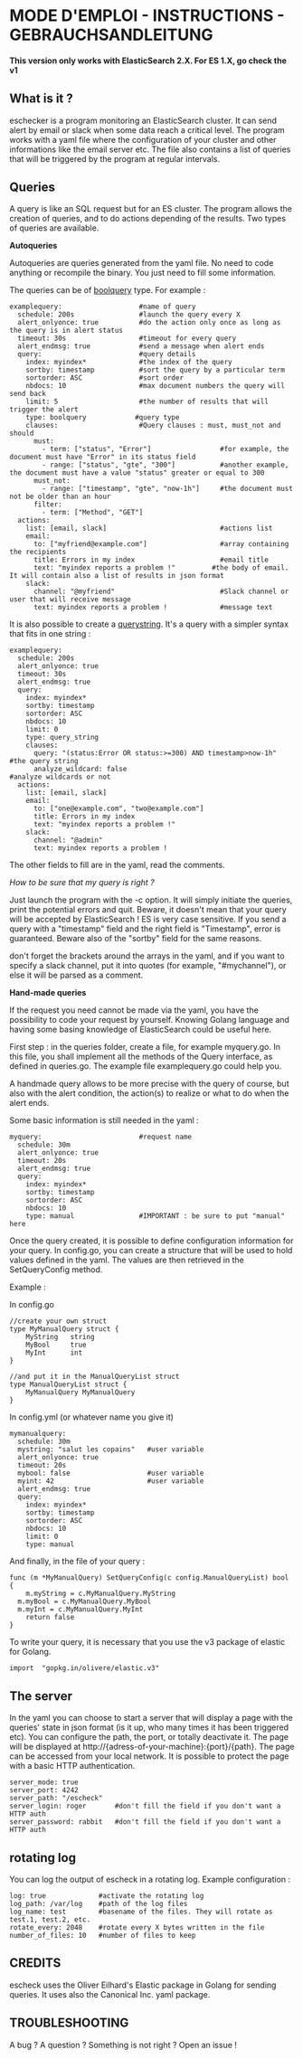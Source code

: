 MODE D'EMPLOI - INSTRUCTIONS - GEBRAUCHSANDLEITUNG
==================================================

#### This version only works with ElasticSearch 2.X. For ES 1.X, go check the v1

## What is it ?

eschecker is a program monitoring an ElasticSearch cluster. It can send alert
by email or slack when some data reach a critical level. The program works with
a yaml file where the configuration of your cluster and other informations
like the email server etc. The file also contains a list of queries that will
be triggered by the program at regular intervals.

## Queries

A query is like an SQL request but for an ES cluster. The program allows the
creation of queries, and to do actions depending of the results. Two types of
queries are available.

**Autoqueries**

Autoqueries are queries generated from the yaml file. No need to code anything or
recompile the binary. You just need to fill some information.

The queries can be of [boolquery](https://www.elastic.co/guide/en/elasticsearch/reference/2.0/query-dsl-bool-query.html) type.
For example :

```
examplequery:                   #name of query
  schedule: 200s                #launch the query every X
  alert_onlyonce: true          #do the action only once as long as the query is in alert status
  timeout: 30s                  #timeout for every query
  alert_endmsg: true            #send a message when alert ends
  query:                        #query details
    index: myindex*             #the index of the query
    sortby: timestamp           #sort the query by a particular term
    sortorder: ASC              #sort order
    nbdocs: 10                  #max document numbers the query will send back
    limit: 5                    #the number of results that will trigger the alert
    type: boolquery            #query type
    clauses:                    #Query clauses : must, must_not and should
      must:
        - term: ["status", "Error"]                 #for example, the document must have "Error" in its status field
        - range: ["status", "gte", "300"]           #another example, the document must have a value "status" greater or equal to 300
      must_not:
        - range: ["timestamp", "gte", "now-1h"]     #the document must not be older than an hour
      filter:
        - term: ["Method", "GET"]
  actions:                                          
    list: [email, slack]                            #actions list
    email:
      to: ["myfriend@example.com"]                  #array containing the recipients
      title: Errors in my index                     #email title
      text: "myindex reports a problem !"         #the body of email. It will contain also a list of results in json format
    slack:
      channel: "@myfriend"                          #Slack channel or user that will receive message
      text: myindex reports a problem !             #message text
```


It is also possible to create a [querystring](https://www.elastic.co/guide/en/elasticsearch/reference/2.0/query-dsl-query-string-query.html#query-dsl-query-string-query).
It's a query with a simpler syntax that fits in one string :


```
examplequery:   
  schedule: 200s
  alert_onlyonce: true  
  timeout: 30s
  alert_endmsg: true
  query:     
    index: myindex*
    sortby: timestamp
    sortorder: ASC
    nbdocs: 10
    limit: 0
    type: query_string
    clauses:
      query: "(status:Error OR status:>=300) AND timestamp>now-1h"      #the query string
      analyze_wildcard: false                                           #analyze wildcards or not
  actions:                                          
    list: [email, slack]
    email:
      to: ["one@example.com", "two@example.com"]
      title: Errors in my index
      text: "myindex reports a problem !"
    slack:
      channel: "@admin"
      text: myindex reports a problem !
```

The other fields to fill are in the yaml, read the comments.


 *How to be sure that my query is right ?*

Just launch the program with the -c option. It will simply initiate the queries,
print the potential errors and quit. Beware, it doesn't mean that your query will be
accepted by ElasticSearch ! ES is very case sensitive. If you send a query with
a "timestamp" field and the right field is "Timestamp", error is guaranteed.
Beware also of the "sortby" field for the same reasons.

don't forget the brackets around the arrays in the yaml, and if you want to
specify a slack channel, put it into quotes (for example, "#mychannel"), or else
it will be parsed as a comment.

**Hand-made queries**

If the request you need cannot be made via the yaml, you have the possibility
to code your request by yourself. Knowing Golang language and having some
basing knowledge of ElasticSearch could be useful here.

First step : in the queries folder, create a file, for example myquery.go. In this
file, you shall implement all the methods of the Query interface, as defined
in queries.go. The example file examplequery.go could help you.

A handmade query allows to be more precise with the query of course, but also with
the alert condition, the action(s) to realize or what to do when the alert ends.

Some basic information is still needed in the yaml :

```
myquery:                        #request name
  schedule: 30m
  alert_onlyonce: true
  timeout: 20s
  alert_endmsg: true
  query:
    index: myindex*
    sortby: timestamp
    sortorder: ASC
    nbdocs: 10
    type: manual                #IMPORTANT : be sure to put "manual" here
```

Once the query created, it is possible to define configuration information for your
query. In config.go, you can create a structure that will be used to hold values
defined in the yaml. The values are then retrieved in the SetQueryConfig method.

Example :

In config.go

```
//create your own struct
type MyManualQuery struct {
	MyString   string
	MyBool     true
	MyInt      int
}

//and put it in the ManualQueryList struct
type ManualQueryList struct {
	MyManualQuery MyManualQuery
}
```

In config.yml (or whatever name you give it)

```
mymanualquery:
  schedule: 30m
  mystring: "salut les copains"   #user variable
  alert_onlyonce: true
  timeout: 20s
  mybool: false                   #user variable
  myint: 42                       #user variable
  alert_endmsg: true
  query:
    index: myindex*
    sortby: timestamp
    sortorder: ASC
    nbdocs: 10
    limit: 0
    type: manual
```

And finally, in the file of your query :

```
func (m *MyManualQuery) SetQueryConfig(c config.ManualQueryList) bool {
	m.myString = c.MyManualQuery.MyString
  m.myBool = c.MyManualQuery.MyBool
  m.myInt = c.MyManualQuery.MyInt
	return false
}
```

To write your query, it is necessary that you use the v3 package of elastic
for Golang.

```
import 	"gopkg.in/olivere/elastic.v3"
```

## The server

In the yaml you can choose to start a server that will display a page with the
queries' state in json format (is it up, who many times it has been triggered etc).
You can configure the path, the port, or totally deactivate it.
The page will be displayed at http://{adress-of-your-machine}:{port}/{path}.
The page can be accessed from your local network. It is possible to protect the
page with a basic HTTP authentication.

```
server_mode: true
server_port: 4242
server_path: "/escheck"
server_login: roger       #don't fill the field if you don't want a HTTP auth
server_password: rabbit   #don't fill the field if you don't want a HTTP auth
```

## rotating log

You can log the output of escheck in a rotating log. Example configuration :

```
log: true             #activate the rotating log
log_path: /var/log    #path of the log files
log_name: test        #basename of the files. They will rotate as test.1, test.2, etc.
rotate_every: 2048    #rotate every X bytes written in the file
number_of_files: 10   #number of files to keep
```

## CREDITS

escheck uses the Oliver Eilhard's Elastic package in Golang for sending
queries. It uses also the Canonical Inc. yaml package.

## TROUBLESHOOTING

A bug ? A question ? Something is not right ? Open an issue !
